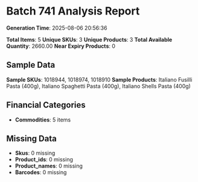 # Batch 741 Analysis Report

**Generation Time**: 2025-08-06 20:56:36

**Total Items**: 5
**Unique SKUs**: 3
**Unique Products**: 3
**Total Available Quantity**: 2660.00
**Near Expiry Products**: 0

## Sample Data
**Sample SKUs**: 1018944, 1018974, 1018910
**Sample Products**: Italiano Fusilli Pasta (400g), Italiano Spaghetti Pasta (400g), Italiano Shells Pasta (400g)

## Financial Categories
- **Commodities**: 5 items

## Missing Data
- **Skus**: 0 missing
- **Product_ids**: 0 missing
- **Product_names**: 0 missing
- **Barcodes**: 0 missing
